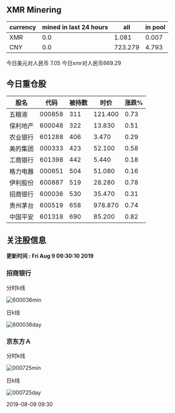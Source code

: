 ## XMR Minering

|currency|mined in last 24 hours|all|in pool|
|---|---|---|---|
|XMR|0.0|1.081|0.007|
|CNY|0.0|723.279|4.793|

今日美元对人民币 7.05	今日xmr对人民币669.29


## 今日重仓股 

|股名|代码|被持数|时价|涨跌%|
|---|---|---|---|---|
|五粮液|000858|311|121.400|0.73|
|保利地产|600048|322|13.830|0.51|
|农业银行|601288|406|3.470|0.29|
|美的集团|000333|423|52.100|0.58|
|工商银行|601398|442|5.440|0.18|
|格力电器|000651|504|51.080|0.16|
|伊利股份|600887|519|28.280|0.78|
|招商银行|600036|530|35.470|0.31|
|贵州茅台|600519|658|978.870|0.74|
|中国平安|601318|690|85.200|0.82|

## 关注股信息
**更新时间 : Fri Aug  9 09:30:10 2019**
### 招商银行 
分时k线

![600036min](http://image.sinajs.cn/newchart/min/n/sh600036.gif)

日k线

![600036day](http://image.sinajs.cn/newchart/daily/n/sh600036.gif)

### 京东方Ａ 
分时k线

![000725min](http://image.sinajs.cn/newchart/min/n/sz000725.gif)

日k线

![000725day](http://image.sinajs.cn/newchart/daily/n/sz000725.gif)

2019-08-09 09:30
